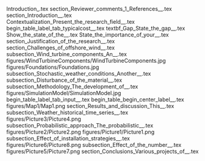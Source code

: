 Introduction_.tex
section_Reviewer_comments_1_References__.tex
section_Introduction__.tex
Contextualization_Present_the_research_field__.tex
begin_table_label_tab_typicalcost__.tex
textbf_Gap_State_the_gap__.tex
Show_the_state_of_the__.tex
State_the_importance_of_your__.tex
section_Justification_of_the_research__.tex
section_Challenges_of_offshore_wind__.tex
subsection_Wind_turbine_components_An__.tex
figures/WindTurbineComponents/WindTurbineComponents.jpg
figures/Foundations/Foundations.jpg
subsection_Stochastic_weather_conditions_Another__.tex
subsection_Disturbance_of_the_material__.tex
subsection_Methodology_The_development_of__.tex
figures/SimulationModel/SimulationModel.jpg
begin_table_label_tab_input__.tex
begin_table_begin_center_label__.tex
figures/Map1/Map1.png
section_Results_and_discussion_This__.tex
subsection_Weather_historical_time_series__.tex
figures/Picture3/Picture4.png
subsection_Probabilistic_approach_The_probabilistic__.tex
figures/Picture2/Picture2.png
figures/Picture1/Picture1.png
subsection_Effect_of_installation_strategies__.tex
figures/Picture6/Picture8.png
subsection_Effect_of_the_number__.tex
figures/Picture5/Picture7.png
section_Conclusions_Various_projects_of__.tex